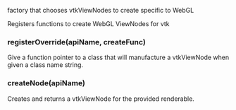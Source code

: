 factory that chooses vtkViewNodes to create specific to WebGL

Registers functions to create WebGL ViewNodes for  vtk

### registerOverride(apiName, createFunc)

Give a function pointer to a class that will manufacture a
vtkViewNode when given a class name string.

### createNode(apiName)

Creates and returns a vtkViewNode for the provided renderable.

